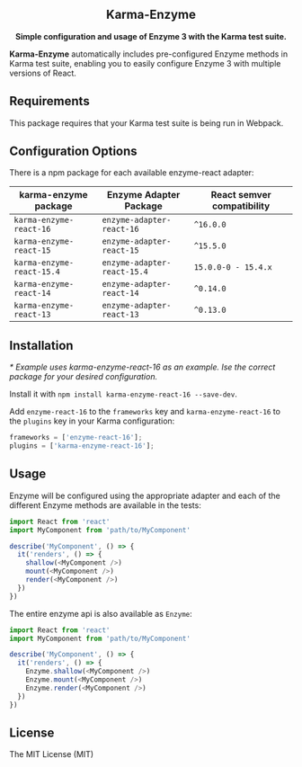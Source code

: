 
<h2 align="center">Karma-Enzyme</h2>

<p align="center">
<strong>Simple configuration and usage of Enzyme 3 with the Karma test suite.</strong>

<br>

**Karma-Enzyme** automatically includes pre-configured Enzyme methods in Karma test suite, enabling you to easily configure Enzyme 3 with multiple versions of React.

Requirements
------
This package requires that your Karma test suite is being run in Webpack.

Configuration Options
-----

There is a npm package for each available enzyme-react adapter:

| karma-enzyme package | Enzyme Adapter Package | React semver compatibility |
| --- | --- | --- |
| `karma-enzyme-react-16` | `enzyme-adapter-react-16` | `^16.0.0` |
| `karma-enzyme-react-15` | `enzyme-adapter-react-15` | `^15.5.0` |
| `karma-enzyme-react-15.4` | `enzyme-adapter-react-15.4` | `15.0.0-0 - 15.4.x` |
| `karma-enzyme-react-14` | `enzyme-adapter-react-14` | `^0.14.0` |
| `karma-enzyme-react-13` | `enzyme-adapter-react-13` | `^0.13.0` |

Installation
-----
_* Example uses karma-enzyme-react-16 as an example. Ise the correct package for your desired configuration._

Install it with `npm install karma-enzyme-react-16 --save-dev`.

Add `enzyme-react-16` to the `frameworks` key and `karma-enzyme-react-16` to the `plugins` key in your Karma configuration:

```javascript
frameworks = ['enzyme-react-16'];
plugins = ['karma-enzyme-react-16'];
```

Usage
-----
Enzyme will be configured using the appropriate adapter and each of the different Enzyme methods are available in the tests:

```javascript
import React from 'react'
import MyComponent from 'path/to/MyComponent'

describe('MyComponent', () => {
  it('renders', () => {
    shallow(<MyComponent />)
    mount(<MyComponent />)
    render(<MyComponent />)
  })
})
```

The entire enzyme api is also available as `Enzyme`:

```javascript
import React from 'react'
import MyComponent from 'path/to/MyComponent'

describe('MyComponent', () => {
  it('renders', () => {
    Enzyme.shallow(<MyComponent />)
    Enzyme.mount(<MyComponent />)
    Enzyme.render(<MyComponent />)
  })
})
```

License
-------

The MIT License (MIT)

